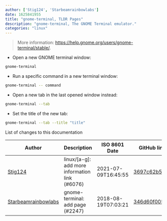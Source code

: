 ```yaml
---
author: ['Stig124', 'Starbeamrainbowlabs']
date: 1625841955
title: "gnome-terminal, TLDR Pages"
description: "gnome-terminal, The GNOME Terminal emulator."
categories: "linux"
---
```

> More information: <https://help.gnome.org/users/gnome-terminal/stable/>.

- Open a new GNOME terminal window:

```bash
gnome-terminal
```

- Run a specific command in a new terminal window:

```bash
gnome-terminal -- command
```

- Open a new tab in the last opened window instead:

```bash
gnome-terminal --tab
```

- Set the title of the new tab:

```bash
gnome-terminal --tab --title "title"
```
List of changes to this documentation


Author | Description | ISO 8601 Date | GitHub link
------|-----|-----|-----
[Stig124](mailto:stigpro@outlook.fr) | linux/[a-g]: add more information link (#6076) | 2021-07-09T16:45:55 | [3697c62b5e5c](https://github.com/tldr-pages/tldr/commit/3697c62b5e5cd9bae7a99c591cb81d1ddcfbf792)
[Starbeamrainbowlabs](mailto:sbrl@starbeamrainbowlabs.com) | gnome-terminal: add page (#2247) | 2018-08-19T07:03:21 | [346d60f005ca](https://github.com/tldr-pages/tldr/commit/346d60f005cabdd59294569cbebeca6cb70c5ba9)

